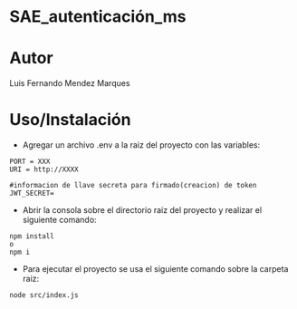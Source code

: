 # SAE_autenticación_ms

# Autor
Luis Fernando Mendez Marques

# Uso/Instalación
* Agregar un archivo .env a la raiz del proyecto con las variables:
```
PORT = XXX
URI = http://XXXX

#informacion de llave secreta para firmado(creacion) de token
JWT_SECRET=
```

* Abrir la consola sobre el directorio raiz del proyecto y realizar el siguiente comando:
```
npm install
o
npm i
```
* Para ejecutar el proyecto se usa el siguiente comando sobre la carpeta raiz:
```
node src/index.js
```
